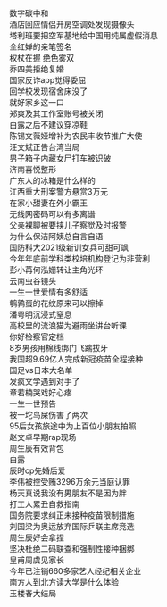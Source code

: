 数字碳中和  
酒店回应情侣开房空调处发现摄像头  
塔利班要把空军基地给中国用纯属虚假消息  
全红婵的亲笔签名  
权杖在握 绝色雾双  
乔四美拒绝复婚  
国家反诈app觉得委屈  
回学校发现宿舍床没了  
就好家乡这一口  
郑爽及其工作室账号被关闭  
白露之后不建议穿凉鞋  
陈锡文薇娅增补为农民丰收节推广大使  
汪文斌正告台湾当局  
男子箱子内藏女尸打车被识破  
济南喜悦整形  
广东人的冰箱是什么样的  
江西重大刑案警方悬赏3万元  
在家小甜妻在外小霸王  
无线网密码可以有多离谱  
父亲裸聊被要挟儿子察觉及时报警  
为什么保洁阿姨总自言自语  
国防科大2021级新训女兵可甜可飒  
今年年底前学科类校培机构登记为非营利  
彭小苒何泓姗转让主角光环  
云南虫谷镜头  
一生一世爱情有多舒适  
鹌鹑蛋的花纹原来可以擦掉  
潘粤明沉浸式窒息  
高校里的流浪猫为避雨坐讲台听课  
你好检察官定档  
8岁男孩用棉线绑门飞踹拔牙  
我国超9.69亿人完成新冠疫苗全程接种  
国足vs日本大名单  
发疯文学遇到对手了  
章若楠哭戏好心疼  
一生一世预告  
被一坨鸟屎伤害了两次  
95后女孩旅途中为上百位小朋友拍照  
赵文卓早期rap现场  
周生辰有效背包  
白露  
辰时cp先婚后爱  
李伟被控受贿3296万余元当庭认罪  
杨天真说我没有男朋友不是因为胖  
打工人累丑自救指南  
国务院要求纠正未接种疫苗限制措施  
刘国梁为奥运放弃国际乒联主席竞选  
周生辰好会拿捏  
坚决杜绝二码联查和强制性接种捆绑  
皇甫周虞见家长  
今年已注销660多家艺人经纪相关企业  
南方人到北方读大学是什么体验  
玉楼春大结局  
